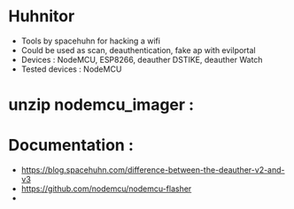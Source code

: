# Huhnitor
* Tools by spacehuhn for hacking a wifi
* Could be used as scan, deauthentication, fake ap with evilportal
* Devices : NodeMCU, ESP8266, deauther DSTIKE, deauther Watch
* Tested devices : NodeMCU
# unzip nodemcu_imager : 

# Documentation : 
* https://blog.spacehuhn.com/difference-between-the-deauther-v2-and-v3
* https://github.com/nodemcu/nodemcu-flasher
* 
